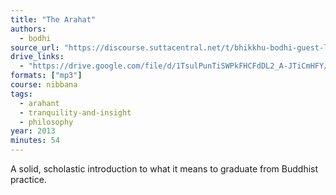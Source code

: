 ```yaml
---
title: "The Arahat"
authors:
  - bodhi
source_url: "https://discourse.suttacentral.net/t/bhikkhu-bodhi-guest-lecture-analayos-madhyama-agama-lectures-2013-1-11/1942?u=khemarato.bhikkhu"
drive_links:
  - "https://drive.google.com/file/d/1TsulPunTiSWPkFHCFdDL2_A-JTiCmHFY/view?usp=drivesdk"
formats: ["mp3"]
course: nibbana
tags:
  - arahant
  - tranquility-and-insight
  - philosophy
year: 2013
minutes: 54
---
```


A solid, scholastic introduction to what it means to graduate from Buddhist practice.
